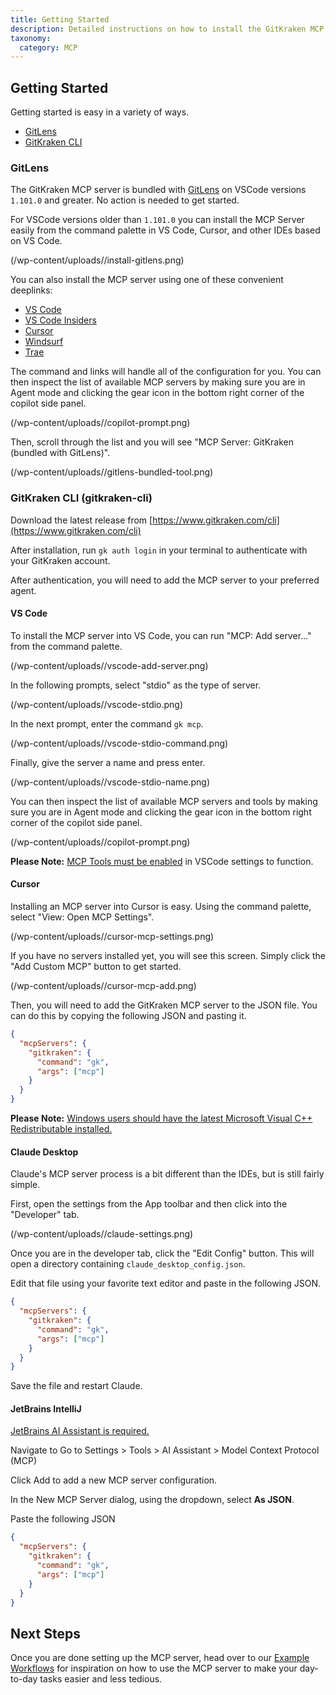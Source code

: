```yaml
---
title: Getting Started
description: Detailed instructions on how to install the GitKraken MCP Server in various IDEs and editors.
taxonomy:
  category: MCP
---
```


## Getting Started

Getting started is easy in a variety of ways.

- [GitLens](#gitlens)
- [GitKraken CLI](#gitkraken-cli)

### GitLens

The GitKraken MCP server is bundled with [GitLens](https://www.gitkraken.com/gitlens) on VSCode versions `1.101.0` and greater. No action is needed to get started. 

For VSCode versions older than `1.101.0` you can install the MCP Server easily from the command palette in VS Code, Cursor, and other IDEs based on VS Code.

(/wp-content/uploads//install-gitlens.png)

You can also install the MCP server using one of these convenient deeplinks:

- [VS Code](https://gitkraken.dev/deeplink?product=gitlens&path=/link/command/install-mcp&ide=vscode)
- [VS Code Insiders](https://gitkraken.dev/deeplink?product=gitlens&path=/link/command/install-mcp&ide=vscode-insiders)
- [Cursor](https://gitkraken.dev/deeplink?product=gitlens&path=/link/command/install-mcp&ide=cursor)
- [Windsurf](https://gitkraken.dev/deeplink?product=gitlens&path=/link/command/install-mcp&ide=windsurf)
- [Trae](https://gitkraken.dev/deeplink?product=gitlens&path=/link/command/install-mcp&ide=trae)

The command and links will handle all of the configuration for you. You can then inspect the list of available MCP servers by making sure you are in Agent mode and clicking the gear icon in the bottom right corner of the copilot side panel.

(/wp-content/uploads//copilot-prompt.png)

Then, scroll through the list and you will see "MCP Server: GitKraken (bundled with GitLens)".

(/wp-content/uploads//gitlens-bundled-tool.png)

### GitKraken CLI (gitkraken-cli)

Download the latest release from [https://www.gitkraken.com/cli](https://www.gitkraken.com/cli)

After installation, run `gk auth login` in your terminal to authenticate with your GitKraken account.

After authentication, you will need to add the MCP server to your preferred agent.

#### VS Code

To install the MCP server into VS Code, you can run "MCP: Add server..." from the command palette.

(/wp-content/uploads//vscode-add-server.png)

In the following prompts, select "stdio" as the type of server.

(/wp-content/uploads//vscode-stdio.png)

In the next prompt, enter the command `gk mcp`.

(/wp-content/uploads//vscode-stdio-command.png)

Finally, give the server a name and press enter.

(/wp-content/uploads//vscode-stdio-name.png)

You can then inspect the list of available MCP servers and tools by making sure you are in Agent mode and clicking the gear icon in the bottom right corner of the copilot side panel.

(/wp-content/uploads//copilot-prompt.png)

**Please Note:** [MCP Tools must be enabled](https://code.visualstudio.com/docs/copilot/customization/mcp-servers#_enable-mcp-support-in-vs-code) in VSCode settings to function.

#### Cursor

Installing an MCP server into Cursor is easy. Using the command palette, select "View: Open MCP Settings".

(/wp-content/uploads//cursor-mcp-settings.png)

If you have no servers installed yet, you will see this screen. Simply click the "Add Custom MCP" button to get started.

(/wp-content/uploads//cursor-mcp-add.png)

Then, you will need to add the GitKraken MCP server to the JSON file. You can do this by copying the following JSON and pasting it.

```json
{
  "mcpServers": {
    "gitkraken": {
      "command": "gk",
      "args": ["mcp"]
    }
  }
}
```

**Please Note:** [Windows users should have the latest Microsoft Visual C++ Redistributable installed.](https://learn.microsoft.com/en-us/cpp/windows/latest-supported-vc-redist?view=msvc-170) 

#### Claude Desktop

Claude's MCP server process is a bit different than the IDEs, but is still fairly simple.

First, open the settings from the App toolbar and then click into the "Developer" tab.

(/wp-content/uploads//claude-settings.png)

Once you are in the developer tab, click the "Edit Config" button. This will open a directory containing `claude_desktop_config.json`.

Edit that file using your favorite text editor and paste in the following JSON.

```json
{
  "mcpServers": {
    "gitkraken": {
      "command": "gk",
      "args": ["mcp"]
    }
  }
}
```

Save the file and restart Claude.

#### JetBrains IntelliJ

[JetBrains AI Assistant is required.](https://www.jetbrains.com/ai-assistant/)

Navigate to Go to Settings > Tools > AI Assistant > Model Context Protocol (MCP)

Click Add to add a new MCP server configuration.

In the New MCP Server dialog, using the dropdown, select **As JSON**.

Paste the following JSON

```json
{
  "mcpServers": {
    "gitkraken": {
      "command": "gk",
      "args": ["mcp"]
    }
  }
}
```

## Next Steps

Once you are done setting up the MCP server, head over to our [Example Workflows](MCP-example-workflows.md) for inspiration on how to use the MCP server to make your day-to-day tasks easier and less tedious.
